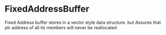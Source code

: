 # FixedAddressBuffer

Fixed Address buffer stores in a vector style data structure. but Assures that ptr address of all its members will never be reallocated
